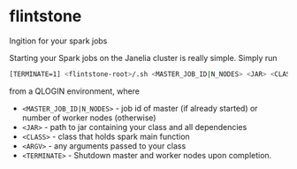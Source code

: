 # flintstone
Ingition for your spark jobs

Starting your Spark jobs on the Janelia cluster is really simple. Simply run
```bash
[TERMINATE=1] <flintstone-root>/.sh <MASTER_JOB_ID|N_NODES> <JAR> <CLASS> <ARGV>
```
from a QLOGIN environment, where
 - `<MASTER_JOB_ID|N_NODES>` - job id of master (if already started) or number of worker nodes (otherwise)
 - `<JAR>` - path to jar containing your class and all dependencies
 - `<CLASS>` - class that holds spark main function
 - `<ARGV>` - any arguments passed to your class
 - `<TERMINATE>` - Shutdown master and worker nodes upon completion.


